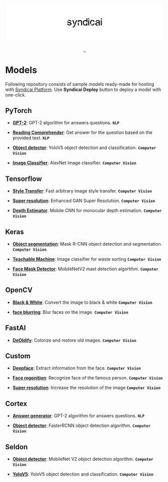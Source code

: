 [![syndicai-logo](https://raw.githubusercontent.com/syndicai/brand/main/banner/banner_github.png)](https://syndicai.co)

<p align="center">
  <a aria-label="Syndicai" href="https://syndicai.co/">
    <img alt="" src="https://img.shields.io/badge/MADE%20FOR%20DISRUPTORS-000000.svg?style=for-the-badge&labelColor=000">
  </a>
  <a aria-label="Docs" href="https://docs.syndic.ai">
    <img alt="" src="https://img.shields.io/badge/Documentation-000.svg?style=for-the-badge&labelColor=000">
  </a>
  <a aria-label="Join the community on GitHub" href="https://join.slack.com/t/syndicai/shared_invite/zt-eqbfjmyo-BCNw0gDryzU1A_6GH7xyYw">
    <img alt="" src="https://img.shields.io/badge/Join%20the%20community-blue.svg?style=for-the-badge&logo=Slack&labelColor=000000&logoWidth=20">
  </a>
</p>

# Models
Following repository consists of sample models ready-made for hosting with [Syndicai Platform](https://app.syndicai.co). Use **Syndicai Deploy** button to deploy a model with one-click.


## PyTorch

- [**GPT-2**](/pytorch/gpt2): GPT-2 algorithm for answers questions. **`NLP`**

- [**Reading Comprehender**](/pytorch/reading_comprehender): Get answer for the question based on the provided text. **`NLP`**

- [**Object detector**](/pytorch/yolov5): YoloV5 object detection and classification. **`Computer Vision`**

- [**Image Classifier**](/pytorch/image_classifier): AlexNet Image classifier. **`Computer Vision`**


## Tensorflow

- [**Style Transfer**](/tensorflow/style_transfer): Fast arbitrary image style transfer. **`Computer Vision`**

- [**Super resolution**](/tensorflow/super_resolution): Enhanced GAN Super Resolution. **`Computer Vision`**

- [**Depth Estimator**](/tensorflow/depth_estimator): Mobile CNN for monocular depth estimation. **`Computer Vision`**


## Keras

- [**Object segmentation**](/keras/object_segmentation): Mask R-CNN object detection and segmentation. **`Computer Vision`**

- [**Teachable Machine**](/keras/teachable_machine): Image classifier for waste sorting **`Computer Vision`**

- [**Face Mask Detector**](/keras/face_mask_detector): MobileNetV2 mast detection algortihm. **`Computer Vision`**


## OpenCV

- [**Black & White**](/opencv/black_and_white): Convert the image to black & white **`Computer Vision`**

- [**face blurring**](/opencv/face_blurring): Blur faces on the image. **`Computer Vision`**


## FastAI
- [**DeOldify**](/fastai/deoldify): Colorize and restore old images. **`Computer Vision`**


## Custom
- [**Deepface**](/custom/deepface): Extract information from the face.  **`Computer Vision`**

- [**Face regonition**](/custom/face_recognition): Recognize face of the famous person. **`Computer Vision`**

- [**Super resolution**](/custom/super_resolution): Increase the resolution of the image **`Computer Vision`**


## Cortex

- [**Answer generator**](/cortex/answer_generator): GPT-2 algorithm for answers questions. **`NLP`**

- [**Object detector**](/cortex/object_detector): FasterRCNN object detection algorithm. **`Computer Vision`**



## Seldon

- [**Object detector**](/seldon/object_detector): MobileNet V2 object detection algorithm. **`Computer Vision`**

- [**YoloV5**](/seldon/yolov5): YoloV5 object detection and classification. **`Computer Vision`**


